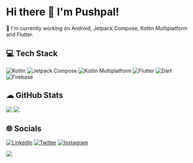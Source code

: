 # Hi there 👋 I'm Pushpal!

🌱 I'm currently working on Android, Jetpack Compose, Kotlin Multiplatform and Flutter.

## 💻 Tech Stack
![Kotlin](https://img.shields.io/badge/kotlin-43853D.svg?style=for-the-badge&logo=kotlin&logoColor=white) ![Jetpack Compose](https://img.shields.io/badge/jetpack_compose-39457E.svg?style=for-the-badge&logo=jetpack-compose&logoColor=white) ![Kotlin Multiplatform](https://img.shields.io/badge/KMM-35495E?&style=for-the-badge&logo=kotlin&logoColor=white) ![Flutter](https://img.shields.io/badge/Flutter-%2302569B.svg?style=for-the-badge&logo=Flutter&logoColor=white) ![Dart](https://img.shields.io/badge/dart-%230175C2.svg?style=for-the-badge&logo=dart&logoColor=white) ![Firebase](https://img.shields.io/badge/firebase-%23039BE5.svg?style=for-the-badge&logo=firebase)

## ☁ GitHub Stats

![](https://github-readme-stats.vercel.app/api?username=pushpalroy&theme=prussian&hide_border=false&include_all_commits=true&count_private=false)   ![](https://github-readme-streak-stats.herokuapp.com/?user=pushpalroy&theme=prussian&hide_border=false)

## 🌐 Socials
[![LinkedIn](https://img.shields.io/badge/LinkedIn-%230077B5.svg?logo=linkedin&logoColor=white)](https://www.linkedin.com/in/pushpalroy) [![Twitter](https://img.shields.io/badge/Twitter-%231DA1F2.svg?logo=Twitter&logoColor=white)](https://twitter.com/pushpalroy) [![Instagram](https://img.shields.io/badge/Instagram-%23E4405F.svg?logo=Instagram&logoColor=white)](https://instagram.com/pushpalroy) 

[![](https://visitcount.itsvg.in/api?id=pushpalroy&icon=0&color=1)](https://visitcount.itsvg.in)
